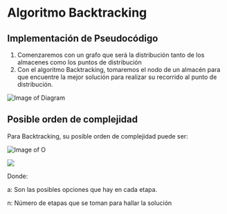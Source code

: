 # Algoritmo Backtracking

## Implementación de Pseudocódigo

1. Comenzaremos con un grafo que será la distribución tanto de los almacenes como los puntos de distribución
2. Con el algoritmo Backtracking, tomaremos el nodo de un almacén para que encuentre la mejor solución para realizar su recorrido al punto de distribución.

![Image of Diagram](https://github.com/gianellacoronel2/ihc-front/blob/master/Imagen-OrdenComplejidad/Diagrama_Flujo.png)


## Posible orden de complejidad

Para Backtracking, su posible orden de complejidad puede ser:

![Image of O](https://github.com/gianellacoronel2/ihc-front/blob/master/Imagen-OrdenComplejidad/OrdenComplejidad.png)

<img align=center src="https://github.com/gianellacoronel2/ihc-front/blob/master/Imagen-OrdenComplejidad/OrdenComplejidad.png">

Donde:

a: Son las posibles opciones que hay en cada etapa.

n: Número de etapas que se toman para hallar la solución
